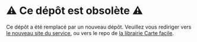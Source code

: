 # ⚠️ Ce dépôt est obsolète ⚠️

Ce dépôt a été remplacé par un nouveau dépôt. Veuillez vous rediriger vers [le nouveau site du service](https://fab-geocommuns.github.io/carte-facile-site/), ou vers le repo de [la librairie Carte facile](https://github.com/fab-geocommuns/carte-facile).